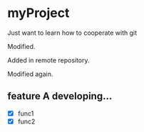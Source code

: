 # myProject
Just want to learn how to cooperate with git

Modified.

Added in remote repository.

Modified again.

## feature A developing...

- [x] func1
- [x] func2

